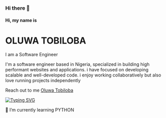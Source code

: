 


### Hi there 👋

#### Hi, my name is

# OLUWA TOBILOBA

I am a Software Engineer

I'm a software engineer based in Nigeria, specialized in building high performant websites and applications. i have focused on developing scalable
and well-developed code. i enjoy working collaboratively but also love running projects independently

Reach out to me [Oluwa Tobiloba](https://tobilobaa.netlify.app/)

[![Typing SVG](https://readme-typing-svg.herokuapp.com?color=%23EAFEFF&size=18&center=true&vCenter=true&lines=I+Build+Things+That+Live+On+the+WEB+)](https://git.io/typing-svg)

🌱 I’m currently learning PYTHON





